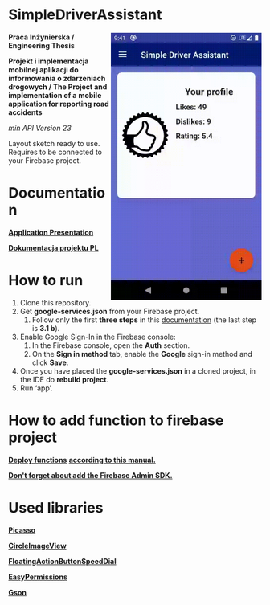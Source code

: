 # SimpleDriverAssistant

<img src="/presentation/demo.gif" width="300" align="right" hspace="0" />

**Praca Inżynierska / Engineering Thesis**

**Projekt i implementacja mobilnej aplikacji do informowania o zdarzeniach drogowych / The Project and implementation of a mobile application for reporting road accidents**

_min API Version 23_

Layout sketch ready to use. Requires to be connected to your Firebase project.

# Documentation

**[Application Presentation](https://photos.app.goo.gl/r1gfx6jx3M2Fcwsy5)**

**[Dokumentacja projektu PL](https://github.com/pavvel42/SimpleDriverAssistant/blob/master/Projekt-i-implementacja-mobilnej-aplikacji-do-informowania-o-zdarzeniach-drogowych.pdf)**

# How to run

1. Clone this repository.
2. Get **google-services.json** from your Firebase project.
    1. Follow only the first **three steps** in this [documentation](https://firebase.google.com/docs/android/setup?authuser=0) (the last step is **3.1 b**).
3. Enable Google Sign-In in the Firebase console:
    1. In the Firebase console, open the **Auth** section.
    2. On the **Sign in method** tab, enable the **Google** sign-in method and click **Save**.
4. Once you have placed the **google-services.json** in a cloned project, in the IDE do **rebuild project**.
5. Run ‘app’.

# How to add function to firebase project

**[Deploy functions](https://github.com/pavvel42/SimpleDriverAssistant/tree/master/Firebase%20Function)** **[ according to this manual.](https://youtu.be/DYfP-UIKxH0?list=PLl-K7zZEsYLkPZHe41m4jfAxUi0JjLgSM)**

**[Don't forget about add the Firebase Admin SDK.](https://firebase.google.com/docs/admin/setup?authuser=1#add-sdk)**

# Used libraries

**[Picasso](https://github.com/square/picasso)**

**[CircleImageView](https://github.com/hdodenhof/CircleImageView)**

**[FloatingActionButtonSpeedDial](https://github.com/leinardi/FloatingActionButtonSpeedDial)**

**[EasyPermissions](https://github.com/googlesamples/easypermissions)**

**[Gson](https://github.com/google/gson)**
